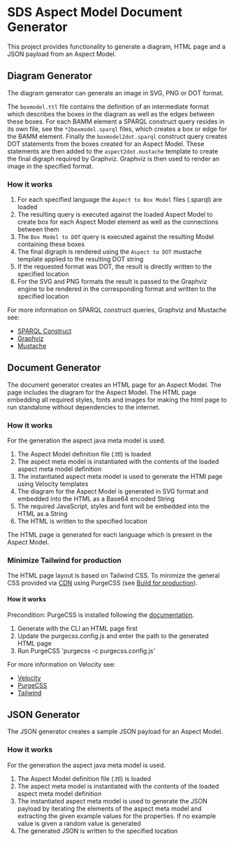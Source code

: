 # SDS Aspect Model Document Generator

This project provides functionality to generate a diagram, HTML page and a JSON payload from an Aspect Model.

## Diagram Generator

The diagram generator can generate an image in SVG, PNG or DOT format.

The `boxmodel.ttl` file contains the definition of an intermediate format which describes the boxes in the diagram
as well as the edges between these boxes.
For each BAMM element a SPARQL construct query resides in its own file, see the `*2boxmodel.sparql` files, which
creates a box or edge for the BAMM element.
Finally the `boxmodel2dot.sparql` construct query creates DOT statements from the boxes created for an Aspect Model. These
statements are then added to the `aspect2dot.mustache` template to create the final digraph required by Graphviz.
Graphviz is then used to render an image in the specified format.

### How it works

1. For each specified language the `Aspect to Box Model` files (.sparql) are loaded
2. The resulting query is executed against the loaded Aspect Model to create box for each Aspect Model element as well as the connections between them
3. The `Box Model to DOT` query is executed against the resulting Model containing these boxes
4. The final digraph is rendered using the `Aspect to DOT` mustache template applied to the resulting DOT string
5. If the requested format was DOT, the result is directly written to the specified location
6. For the SVG and PNG formats the result is passed to the Graphviz engine to be rendered in the corresponding format and written to the specified location

For more information on SPARQL construct queries, Graphviz and Mustache see:
- [SPARQL Construct](https://www.w3.org/TR/rdf-sparql-query/#construct)
- [Graphviz](https://www.graphviz.org/)
- [Mustache](https://mustache.github.io/)
 
## Document Generator

The document generator creates an HTML page for an Aspect Model. The page includes the diagram for the Aspect Model.
The HTML page embedding all required styles, fonts and images for making the html page to run standalone without 
dependencies to the internet.

### How it works

For the generation the aspect java meta model is used.

1. The Aspect Model definition file (.ttl) is loaded
2. The aspect meta model is instantiated with the contents of the loaded aspect meta model definition
3. The instantiated aspect meta model is used to generate the HTMl page using Velocity templates
4. The diagram for the Aspect Model is generated in SVG format and embedded into the HTML as a Base64 encoded String
5. The required JavaScript, styles and font will be embedded into the HTML as a String
6. The HTML is written to the specified location

The HTML page is generated for each language which is present in the Aspect Model.

### Minimize Tailwind for production

The HTML page layout is based on Tailwind CSS. To minimize the general CSS provided via [CDN](https://unpkg.com/tailwindcss@^2/dist/tailwind.min.css)
using PurgeCSS (see [Build for production](https://tailwindcss.com/docs/installation#building-for-production)).

#### How it works

Precondition: PurgeCSS is installed following the [documentation](https://purgecss.com/CLI.html#installation).

1. Generate with the CLI an HTML page first
2. Update the purgecss.config.js and enter the path to the generated HTML page
3. Run PurgeCSS 'purgecss -c purgecss.config.js'

For more information on Velocity see:
- [Velocity](https://velocity.apache.org/engine/1.7/user-guide.html)
- [PurgeCSS](https://purgecss.com)
- [Tailwind](https://tailwindcss.com/docs)

 ## JSON Generator
 
 The JSON generator creates a sample JSON payload for an Aspect Model.
 
 ### How it works
 
 For the generation the aspect java meta model is used.
 
 1. The Aspect Model definition file (.ttl) is loaded
 2. The aspect meta model is instantiated with the contents of the loaded aspect meta model definition
 3. The instantiated aspect meta model is used to generate the JSON payload by iterating the elements of the aspect meta model and extracting the given example values for the properties. If no example value is given a random value is generated
 4. The generated JSON is written to the specified location

